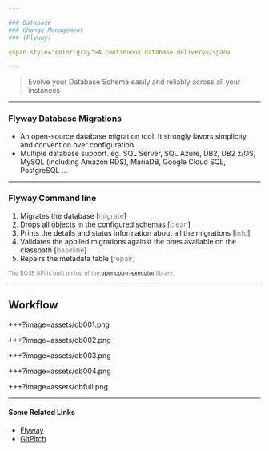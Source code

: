 ```yaml
---

### Database
### Change Management
### (Flyway)

<span style="color:gray">A continuous database delivery</span>

---
```


> Evolve your Database Schema easily and
> reliably across all your instances

---

### Flyway Database Migrations

  - An open-source database migration tool. It strongly favors simplicity and convention over configuration.
  - Multiple database support. eg. SQL Server, SQL Azure, DB2, DB2 z/OS, MySQL (including Amazon RDS), MariaDB, Google Cloud SQL, PostgreSQL ...

---

### Flyway Command line

<ol>
<li class="fragment" data-fragment-index="1">Migrates the database [<span style="color:gray">migrate</span>]</li>
<li class="fragment" data-fragment-index="2">Drops all objects in the configured schemas [<span style="color:gray">clean</span>]</li>
<li class="fragment" data-fragment-index="3">Prints the details and status information about all the migrations [<span style="color:gray">info</span>]</li>
<li class="fragment" data-fragment-index="4">Validates the applied migrations against the ones available on the classpath [<span style="color:gray">baseline</span>]</li>
<li class="fragment" data-fragment-index="5">Repairs the metadata table [<span style="color:gray">repair</span>]</li>
</ol>

<span class="fragment" data-fragment-index="6" style="font-size: 0.8em; color:gray">The ROSE API is built on top of the <a target="_blank" href="https://github.com/onetapbeyond/opencpu-r-executor">opencpu-r-executor</a> library.</span>

---

## Workflow

+++?image=assets/db001.png
<!-- .slide: data-background-transition="none" -->
+++?image=assets/db002.png
<!-- .slide: data-background-transition="none" -->
+++?image=assets/db003.png
<!-- .slide: data-background-transition="none" -->
+++?image=assets/db004.png
<!-- .slide: data-background-transition="none" -->
+++?image=assets/dbfull.png
<!-- .slide: data-background-transition="none" -->
---

#### Some Related Links

- [Flyway](https://flywaydb.org)
- [GitPitch](https://gitpitch.com)
